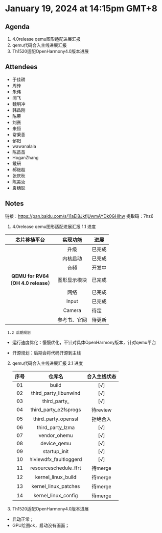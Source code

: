 # January 19, 2024 at 14:15pm GMT+8

## Agenda
1. 4.0release qemu图形适配进展汇报 
2. qemu代码合入主线进展汇报
3. Th1520适配OpenHarmony4.0版本进展

## Attendees
- 于佳耕
- 周锋
- 朱伟
- 闻飞
- 魏明冲
- 韩昌刚
- 陈荣
- 刘赛
- 来恒
- 常秉善
- 邰阳
- wawanalala
- 陈苗苗
- HoganZhang
- 戴研
- 郝继超
- 张庆秋
- 陈美汝
- 袁穗聪

## Notes

链接：https://pan.baidu.com/s/11aEi8JkfjUwmAYDk0GHlhw 
提取码：7hz6

1. 4.0release qemu图形适配进展汇报
   1.1 进度

|               芯片移植平台               |   实现功能   | 进展   |
| :--------------------------------------: | :----------: | ------ |
|                                          |     升级     | 已完成 |
|                                          |   内核启动   | 已完成 |
|                                          |     音频     | 开发中 |
| **QEMU for RV64<br/>（OH 4.0 release）** | 图形显示模块 | 已完成 |
|                                          |     网络     | 已完成 |
|                                          |    Input     | 已完成 |
|                                          |    Camera    | 待定   |
|                                          | 参考书、官网 | 待更新 |
 	 1.2 后期规划

- 运行速度优化：慢慢优化，不针对具体OpenHarmony版本，针对qemu平台

- 开源规划：后期会将代码开源到主线

2. qemu代码合入主线进展汇报
   2.1 进度

   | 序号 |         仓库名         | 合入主线状态 |
   | :--: | :--------------------: | :----------: |
   |  01  |         build          |     [√]      |
   |  02  | third_party_libunwind  |     [√]      |
   |  03  |      third_party_      |     [√]      |
   |  04  | third_party_e2fsprogs  |   待review   |
   |  05  |  third_party_openssl   |   拒绝合入   |
   |  06  |    third_party_lzma    |     [√]      |
   |  07  |      vendor_ohemu      |     [√]      |
   |  08  |      device_qemu       |     [√]      |
   |  09  |      startup_init      |     [√]      |
   |  10  | hiviewdfx_faultloggerd |     [√]      |
   |  11  | resourceschedule_ffrt  |   待merge    |
   |  12  |   kernel_linux_build   |   待merge    |
   |  13  |  kernel_linux_patches  |   待merge    |
   |  14  |  kernel_linux_config   |   待merge    |

   

3. Th1520适配OpenHarmony4.0版本进展

- 启动正常；
- GPU绘图ok，启动没有画面；